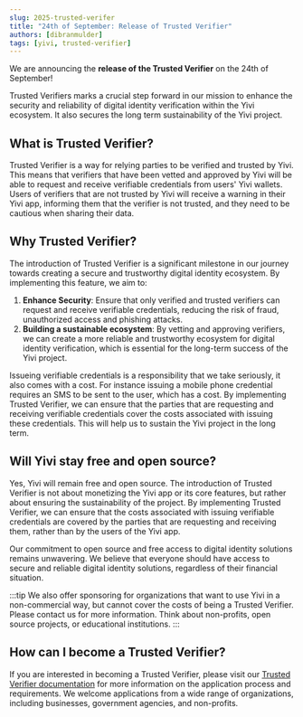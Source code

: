 ```yaml
---
slug: 2025-trusted-verifer
title: "24th of September: Release of Trusted Verifier"
authors: [dibranmulder]
tags: [yivi, trusted-verifier]
---
```


We are announcing the **release of the Trusted Verifier** on the 24th of September!

Trusted Verifiers marks a crucial step forward in our mission to enhance the security and reliability of digital identity verification within the Yivi ecosystem. It also secures the long term sustainability of the Yivi project.

## What is Trusted Verifier?
Trusted Verifier is a way for relying parties to be verified and trusted by Yivi. This means that verifiers that have been vetted and approved by Yivi will be able to request and receive verifiable credentials from users' Yivi wallets. Users of verifiers that are not trusted by Yivi will receive a warning in their Yivi app, informing them that the verifier is not trusted, and they need to be cautious when sharing their data.

## Why Trusted Verifier?
The introduction of Trusted Verifier is a significant milestone in our journey towards creating a secure and trustworthy digital identity ecosystem. By implementing this feature, we aim to:
1. **Enhance Security**: Ensure that only verified and trusted verifiers can request and receive verifiable credentials, reducing the risk of fraud, unauthorized access and phishing attacks.
2. **Building a sustainable ecosystem**: By vetting and approving verifiers, we can create a more reliable and trustworthy ecosystem for digital identity verification, which is essential for the long-term success of the Yivi project.

Issueing verifiable credentials is a responsibility that we take seriously, it also comes with a cost. For instance issuing a mobile phone credential requires an SMS to be sent to the user, which has a cost. By implementing Trusted Verifier, we can ensure that the parties that are requesting and receiving verifiable credentials cover the costs associated with issuing these credentials. This will help us to sustain the Yivi project in the long term.

## Will Yivi stay free and open source?
Yes, Yivi will remain free and open source. The introduction of Trusted Verifier is not about monetizing the Yivi app or its core features, but rather about ensuring the sustainability of the project. By implementing Trusted Verifier, we can ensure that the costs associated with issuing verifiable credentials are covered by the parties that are requesting and receiving them, rather than by the users of the Yivi app.

Our commitment to open source and free access to digital identity solutions remains unwavering. We believe that everyone should have access to secure and reliable digital identity solutions, regardless of their financial situation.

:::tip
We also offer sponsoring for organizations that want to use Yivi in a non-commercial way, but cannot cover the costs of being a Trusted Verifier. Please contact us for more information. Think about non-profits, open source projects, or educational institutions.
:::

## How can I become a Trusted Verifier?
If you are interested in becoming a Trusted Verifier, please visit our [Trusted Verifier documentation](https://docs.yivi.app/trusted-verifier) for more information on the application process and requirements. We welcome applications from a wide range of organizations, including businesses, government agencies, and non-profits.